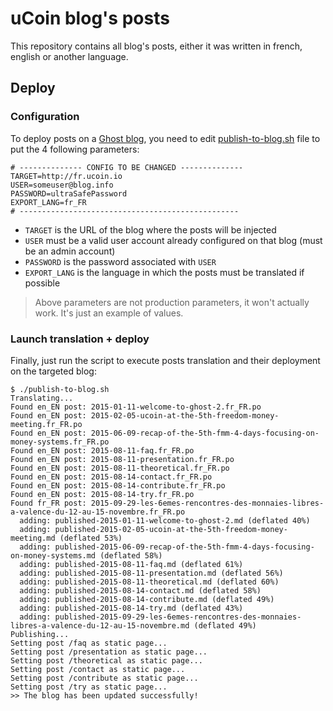 # uCoin blog's posts

This repository contains all blog's posts, either it was written in french, english or another language.

## Deploy

### Configuration

To deploy posts on a [Ghost blog](https://ghost.org/), you need to edit [publish-to-blog.sh](https://github.com/ucoin-io/blog-posts/blob/master/publish-to-blog.sh) file to put the 4 following parameters:

```
# -------------- CONFIG TO BE CHANGED --------------
TARGET=http://fr.ucoin.io
USER=someuser@blog.info
PASSWORD=ultraSafePassword
EXPORT_LANG=fr_FR
# -------------------------------------------------
```

* `TARGET` is the URL of the blog where the posts will be injected
* `USER` must be a valid user account already configured on that blog (must be an admin account)
* `PASSWORD` is the password associated with `USER`
* `EXPORT_LANG` is the language in which the posts must be translated if possible

> Above parameters are not production parameters, it won't actually work. It's just an example of values.

### Launch translation + deploy

Finally, just run the script to execute posts translation and their deployment on the targeted blog:

```
$ ./publish-to-blog.sh
Translating...
Found en_EN post: 2015-01-11-welcome-to-ghost-2.fr_FR.po
Found en_EN post: 2015-02-05-ucoin-at-the-5th-freedom-money-meeting.fr_FR.po
Found en_EN post: 2015-06-09-recap-of-the-5th-fmm-4-days-focusing-on-money-systems.fr_FR.po
Found en_EN post: 2015-08-11-faq.fr_FR.po
Found en_EN post: 2015-08-11-presentation.fr_FR.po
Found en_EN post: 2015-08-11-theoretical.fr_FR.po
Found en_EN post: 2015-08-14-contact.fr_FR.po
Found en_EN post: 2015-08-14-contribute.fr_FR.po
Found en_EN post: 2015-08-14-try.fr_FR.po
Found fr_FR post: 2015-09-29-les-6emes-rencontres-des-monnaies-libres-a-valence-du-12-au-15-novembre.fr_FR.po
  adding: published-2015-01-11-welcome-to-ghost-2.md (deflated 40%)
  adding: published-2015-02-05-ucoin-at-the-5th-freedom-money-meeting.md (deflated 53%)
  adding: published-2015-06-09-recap-of-the-5th-fmm-4-days-focusing-on-money-systems.md (deflated 58%)
  adding: published-2015-08-11-faq.md (deflated 61%)
  adding: published-2015-08-11-presentation.md (deflated 56%)
  adding: published-2015-08-11-theoretical.md (deflated 60%)
  adding: published-2015-08-14-contact.md (deflated 58%)
  adding: published-2015-08-14-contribute.md (deflated 49%)
  adding: published-2015-08-14-try.md (deflated 43%)
  adding: published-2015-09-29-les-6emes-rencontres-des-monnaies-libres-a-valence-du-12-au-15-novembre.md (deflated 49%)
Publishing...
Setting post /faq as static page...
Setting post /presentation as static page...
Setting post /theoretical as static page...
Setting post /contact as static page...
Setting post /contribute as static page...
Setting post /try as static page...
>> The blog has been updated successfully!
```
